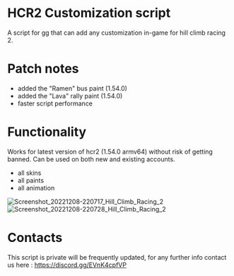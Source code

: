 # HCR2 Customization script
A script for gg that can add any customization in-game for hill climb racing 2.

# Patch notes
* added the "Ramen" bus paint (1.54.0)
* added the "Lava" rally paint (1.54.0)
* faster script performance

# Functionality
Works for latest version of hcr2 (1.54.0 armv64) without risk of getting banned. Can be used on both new and existing accounts.

* all skins
* all paints
* all animation

![Screenshot_20221208-220717_Hill_Climb_Racing_2](https://user-images.githubusercontent.com/41923731/206568576-5b462840-85a3-4ac6-9088-35418dc37e6c.jpg)
![Screenshot_20221208-220728_Hill_Climb_Racing_2](https://user-images.githubusercontent.com/41923731/206568618-59d6aeab-7c39-4136-a328-6f1310055754.jpg)

# Contacts
This script is private will be frequently updated, for any further info contact us here :
https://discord.gg/EVnK4cpfVP
